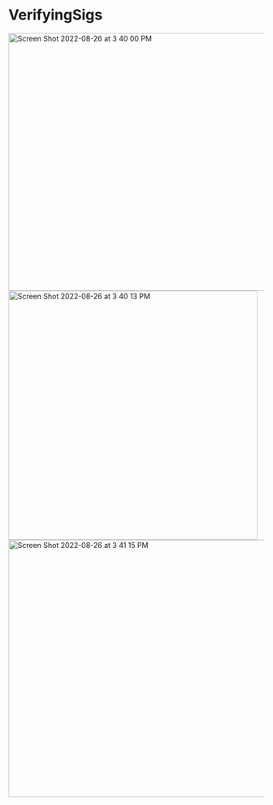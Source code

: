 # VerifyingSigs

<img width="507" alt="Screen Shot 2022-08-26 at 3 40 00 PM" src="https://user-images.githubusercontent.com/81759076/186984270-cb8cc525-27b0-48d6-9ce9-4d30bb0b1598.png">
<img width="490" alt="Screen Shot 2022-08-26 at 3 40 13 PM" src="https://user-images.githubusercontent.com/81759076/186984276-5c9f112a-1af3-4270-8768-5c925f7470a6.png">
<img width="506" alt="Screen Shot 2022-08-26 at 3 41 15 PM" src="https://user-images.githubusercontent.com/81759076/186984280-fb3daf11-46cd-4071-bfe8-0f5114dfee29.png">
